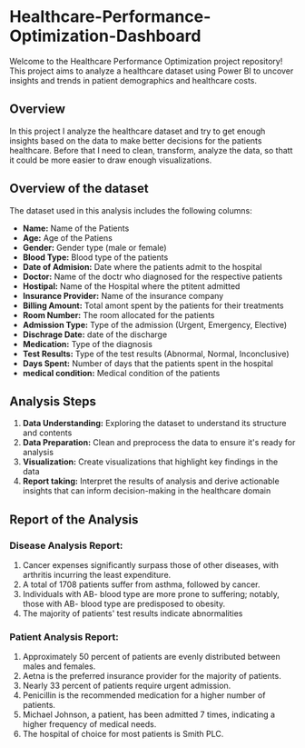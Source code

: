 # Healthcare-Performance-Optimization-Dashboard
Welcome to the Healthcare Performance Optimization  project repository! This project aims to analyze a healthcare dataset using Power BI to uncover insights and trends in patient demographics and healthcare costs.
## Overview
In this project I analyze the healthcare dataset and try to get enough insights based on the data to make better decisions for the patients healthcare. Before that I need  to clean, transform, analyze  the data,
so thatt it could be more easier to draw enough visualizations.
## Overview of the dataset
The dataset used in this analysis includes the following columns:
* **Name:** Name of the Patients
* **Age:** Age of the Patiens
* **Gender:** Gender type (male or female)
* **Blood Type:** Blood type of the patients
* **Date of Admision:** Date where the patients admit to the hospital
* **Doctor:** Name of the doctr who diagnosed for the respective patients
* **Hostipal:** Name of the Hospital where the ptitent admitted
* **Insurance Provider:** Name of the insurance company
* **Billing Amount:** Total amont spent by the patients for their treatments
* **Room Number:** The room allocated for the  patients
* **Admission Type:** Type of the admission (Urgent, Emergency, Elective)
* **Dischrage Date:** date of the discharge
* **Medication:** Type of the diagnosis
* **Test Results:** Type of the test results (Abnormal, Normal, Inconclusive)
* **Days Spent:** Number of days that the patients spent in the hospital
* **medical condition:** Medical condition of the patients
## Analysis Steps
1. **Data Understanding:** Exploring the dataset to understand its structure and contents
2. **Data Preparation:** Clean and preprocess the data to ensure it's ready for analysis
3. **Visualization:** Create visualizations that highlight key findings in the data
4. **Report taking:** Interpret the results of analysis and derive actionable insights that can inform decision-making in the healthcare domain
## Report of the Analysis
### Disease Analysis Report:

1. Cancer expenses significantly surpass those of other diseases, with arthritis incurring the least expenditure.
2. A total of 1708 patients suffer from asthma, followed by cancer.
3. Individuals with AB- blood type are more prone to suffering; notably, those with AB- blood type are predisposed to obesity.
4. The majority of patients' test results indicate abnormalities

### Patient Analysis Report:

1. Approximately 50 percent of patients are evenly distributed between males and females.
2. Aetna is the preferred insurance provider for the majority of patients.
3. Nearly 33 percent of patients require urgent admission.
4. Penicillin is the recommended medication for a higher number of patients.
5. Michael Johnson, a patient, has been admitted 7 times, indicating a higher frequency of medical needs.
6. The hospital of choice for most patients is Smith PLC.
